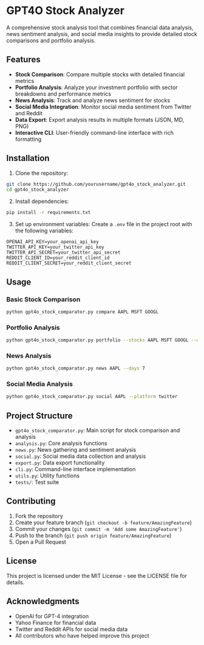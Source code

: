 # GPT4O Stock Analyzer

A comprehensive stock analysis tool that combines financial data analysis, news sentiment analysis, and social media insights to provide detailed stock comparisons and portfolio analysis.

## Features

- **Stock Comparison**: Compare multiple stocks with detailed financial metrics
- **Portfolio Analysis**: Analyze your investment portfolio with sector breakdowns and performance metrics
- **News Analysis**: Track and analyze news sentiment for stocks
- **Social Media Integration**: Monitor social media sentiment from Twitter and Reddit
- **Data Export**: Export analysis results in multiple formats (JSON, MD, PNG)
- **Interactive CLI**: User-friendly command-line interface with rich formatting

## Installation

1. Clone the repository:
```bash
git clone https://github.com/yourusername/gpt4o_stock_analyzer.git
cd gpt4o_stock_analyzer
```

2. Install dependencies:
```bash
pip install -r requirements.txt
```

3. Set up environment variables:
Create a `.env` file in the project root with the following variables:
```
OPENAI_API_KEY=your_openai_api_key
TWITTER_API_KEY=your_twitter_api_key
TWITTER_API_SECRET=your_twitter_api_secret
REDDIT_CLIENT_ID=your_reddit_client_id
REDDIT_CLIENT_SECRET=your_reddit_client_secret
```

## Usage

### Basic Stock Comparison
```bash
python gpt4o_stock_comparator.py compare AAPL MSFT GOOGL
```

### Portfolio Analysis
```bash
python gpt4o_stock_comparator.py portfolio --stocks AAPL MSFT GOOGL --weights 0.4 0.3 0.3
```

### News Analysis
```bash
python gpt4o_stock_comparator.py news AAPL --days 7
```

### Social Media Analysis
```bash
python gpt4o_stock_comparator.py social AAPL --platform twitter
```

## Project Structure

- `gpt4o_stock_comparator.py`: Main script for stock comparison and analysis
- `analysis.py`: Core analysis functions
- `news.py`: News gathering and sentiment analysis
- `social.py`: Social media data collection and analysis
- `export.py`: Data export functionality
- `cli.py`: Command-line interface implementation
- `utils.py`: Utility functions
- `tests/`: Test suite

## Contributing

1. Fork the repository
2. Create your feature branch (`git checkout -b feature/AmazingFeature`)
3. Commit your changes (`git commit -m 'Add some AmazingFeature'`)
4. Push to the branch (`git push origin feature/AmazingFeature`)
5. Open a Pull Request

## License

This project is licensed under the MIT License - see the LICENSE file for details.

## Acknowledgments

- OpenAI for GPT-4 integration
- Yahoo Finance for financial data
- Twitter and Reddit APIs for social media data
- All contributors who have helped improve this project
